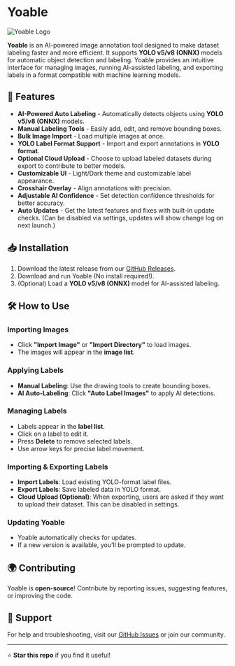 # Yoable

![Yoable Logo](https://github.com/YOUR-ORG/YOUR-REPO/assets/logo.png)

**Yoable** is an AI-powered image annotation tool designed to make dataset labeling faster and more efficient. It supports **YOLO v5/v8 (ONNX)** models for automatic object detection and labeling. Yoable provides an intuitive interface for managing images, running AI-assisted labeling, and exporting labels in a format compatible with machine learning models.

## 🚀 Features

- **AI-Powered Auto Labeling** - Automatically detects objects using **YOLO v5/v8 (ONNX)** models.
- **Manual Labeling Tools** - Easily add, edit, and remove bounding boxes.
- **Bulk Image Import** - Load multiple images at once.
- **YOLO Label Format Support** - Import and export annotations in **YOLO format**.
- **Optional Cloud Upload** - Choose to upload labeled datasets during export to contribute to better models.
- **Customizable UI** - Light/Dark theme and customizable label appearance.
- **Crosshair Overlay** - Align annotations with precision.
- **Adjustable AI Confidence** - Set detection confidence thresholds for better accuracy.
- **Auto Updates** - Get the latest features and fixes with built-in update checks. (Can be disabled via settings, updates will show change log on next launch.)

## 📥 Installation

1. Download the latest release from our [GitHub Releases](https://github.com/Babyhamsta/Yoable/releases).
2. Download and run Yoable (No install required!).
3. (Optional) Load a **YOLO v5/v8 (ONNX)** model for AI-assisted labeling.

## 🛠️ How to Use

### Importing Images
- Click **"Import Image"** or **"Import Directory"** to load images.
- The images will appear in the **image list**.

### Applying Labels
- **Manual Labeling**: Use the drawing tools to create bounding boxes.
- **AI Auto-Labeling**: Click **"Auto Label Images"** to apply AI detections.

### Managing Labels
- Labels appear in the **label list**.
- Click on a label to edit it.
- Press **Delete** to remove selected labels.
- Use arrow keys for precise label movement.

### Importing & Exporting Labels
- **Import Labels**: Load existing YOLO-format label files.
- **Export Labels**: Save labeled data in YOLO format.
- **Cloud Upload (Optional)**: When exporting, users are asked if they want to upload their dataset. This can be disabled in settings.

### Updating Yoable
- Yoable automatically checks for updates.
- If a new version is available, you'll be prompted to update.

## 🌍 Contributing
Yoable is **open-source**! Contribute by reporting issues, suggesting features, or improving the code.

## 📌 Support
For help and troubleshooting, visit our [GitHub Issues](https://github.com/Babyhamsta/Yoable/issues) or join our community.

---
⭐ **Star this repo** if you find it useful!
